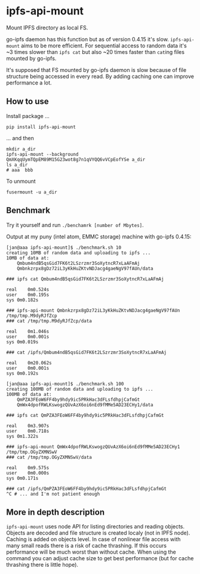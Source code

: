 ipfs-api-mount
==============

Mount IPFS directory as local FS.

go-ipfs daemon has this function but as of version 0.4.15 it's slow.
`ipfs-api-mount` aims to be more efficient. For sequential access to
random data it's ~3 times slower than `ipfs cat` but also ~20 times
faster than `cat`ing files mounted by go-ipfs.

It's supposed that FS mounted by go-ipfs daemon is slow because of file
structure being accessed in every read. By adding caching one can improve
performance a lot.

How to use
----------

Install package ...

    pip install ipfs-api-mount

... and then

    mkdir a_dir
    ipfs-api-mount --background QmXKqqUymTQpEM89M15G23wot8g7n1qVYQQ6vVCpEofYSe a_dir
    ls a_dir
    # aaa  bbb

To unmount

    fusermount -u a_dir

Benchmark
---------

Try it yourself and run `./benchamrk [number of Mbytes]`.

Output at my puny (intel atom, EMMC storage) machine with go-ipfs 0.4.15:

    [jan@aaa ipfs-api-mount]$ ./benchmark.sh 10
    creating 10MB of random data and uploading to ipfs ...
    10MB of data at:
        Qmbum4ndB5qsGid7FK6t2LSzrzmr3SoXytncR7xLaAFmAj
        Qmbnkzrpx8gDz72iL3yKkHuZKtvNDJacg4gaeNgV97fAUn/data

    ### ipfs cat Qmbum4ndB5qsGid7FK6t2LSzrzmr3SoXytncR7xLaAFmAj

    real	0m0.524s
    user	0m0.195s
    sys	0m0.182s

    ### ipfs-api-mount Qmbnkzrpx8gDz72iL3yKkHuZKtvNDJacg4gaeNgV97fAUn /tmp/tmp.M9dyRJfZcp
    ### cat /tmp/tmp.M9dyRJfZcp/data

    real	0m1.046s
    user	0m0.001s
    sys	0m0.019s

    ### cat /ipfs/Qmbum4ndB5qsGid7FK6t2LSzrzmr3SoXytncR7xLaAFmAj

    real	0m20.062s
    user	0m0.001s
    sys	0m0.192s

    [jan@aaa ipfs-api-mount]$ ./benchmark.sh 100
    creating 100MB of random data and uploading to ipfs ...
    100MB of data at:
        QmPZA3FEoW6FF4by9hdy9ic5PRkHac3dFLsfdhpjCafmGt
        QmWx4dpofRWLKswogzQUvAzX6oi6nEd9fMMe5AD23ECHy1/data

    ### ipfs cat QmPZA3FEoW6FF4by9hdy9ic5PRkHac3dFLsfdhpjCafmGt

    real	0m3.907s
    user	0m0.718s
    sys	0m1.322s

    ### ipfs-api-mount QmWx4dpofRWLKswogzQUvAzX6oi6nEd9fMMe5AD23ECHy1 /tmp/tmp.OGyZXMNSwV
    ### cat /tmp/tmp.OGyZXMNSwV/data

    real	0m9.575s
    user	0m0.000s
    sys	0m0.171s

    ### cat /ipfs/QmPZA3FEoW6FF4by9hdy9ic5PRkHac3dFLsfdhpjCafmGt
    ^C # ... and I'm not patient enough

More in depth description
-------------------------

`ipfs-api-mount` uses node API for listing directories and reading
objects. Objects are decoded and file structure is created localy (not
in IPFS node). Caching is added on objects level. In case of nonlinear
file access with many small reads there is a risk of cache thrashing.
If this occurs performance will be much worst than without cache. When
using the command you can adjust cache size to get best performance (but
for cache thrashing there is little hope).
